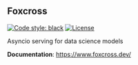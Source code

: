 ## Foxcross
[![Code style: black](https://img.shields.io/badge/code%20style-black-000000.svg)](https://github.com/python/black)
[![License](https://img.shields.io/badge/License-BSD%203--Clause-blue.svg)](https://github.com/laactech/foxcross/blob/master/LICENSE.md)

Asyncio serving for data science models

**Documentation**: https://www.foxcross.dev/
